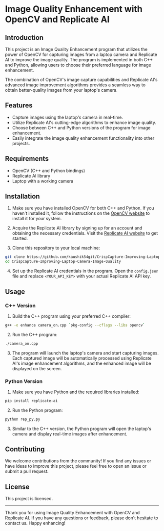 # Image Quality Enhancement with OpenCV and Replicate AI

## Introduction

This project is an Image Quality Enhancement program that utilizes the power of OpenCV for capturing images from a laptop camera and Replicate AI to improve the image quality. The program is implemented in both C++ and Python, allowing users to choose their preferred language for image enhancement.

The combination of OpenCV's image capture capabilities and Replicate AI's advanced image improvement algorithms provides a seamless way to obtain better-quality images from your laptop's camera.

## Features

- Capture images using the laptop's camera in real-time.
- Utilize Replicate AI's cutting-edge algorithms to enhance image quality.
- Choose between C++ and Python versions of the program for image enhancement.
- Easily integrate the image quality enhancement functionality into other projects.

## Requirements

- OpenCV (C++ and Python bindings)
- Replicate AI library
- Laptop with a working camera

## Installation

1. Make sure you have installed OpenCV for both C++ and Python. If you haven't installed it, follow the instructions on the [OpenCV website](https://opencv.org/) to install it for your system.

2. Acquire the Replicate AI library by signing up for an account and obtaining the necessary credentials. Visit the [Replicate AI website](https://www.replicate.ai/) to get started.

3. Clone this repository to your local machine:

```bash
git clone https://github.com/kaushik54git/CrispCapture-Improving-Laptop-Camera-Image-Quality.git
cd CrispCapture-Improving-Laptop-Camera-Image-Quality
```

4. Set up the Replicate AI credentials in the program. Open the `config.json` file and replace `<YOUR_API_KEY>` with your actual Replicate AI API key.

## Usage

### C++ Version

1. Build the C++ program using your preferred C++ compiler:

```bash
g++ -o enhance camera_on.cpp `pkg-config --cflags --libs opencv`
```

2. Run the C++ program:

```bash
./camera_on.cpp
```

3. The program will launch the laptop's camera and start capturing images. Each captured image will be automatically processed using Replicate AI's image enhancement algorithms, and the enhanced image will be displayed on the screen.

### Python Version

1. Make sure you have Python and the required libraries installed:

```bash
pip install replicate-ai
```

2. Run the Python program:

```bash
python rep_py.py
```

3. Similar to the C++ version, the Python program will open the laptop's camera and display real-time images after enhancement.

## Contributing

We welcome contributions from the community! If you find any issues or have ideas to improve this project, please feel free to open an issue or submit a pull request.

## License

This project is licensed.

---

Thank you for using Image Quality Enhancement with OpenCV and Replicate AI. If you have any questions or feedback, please don't hesitate to contact us. Happy enhancing!
